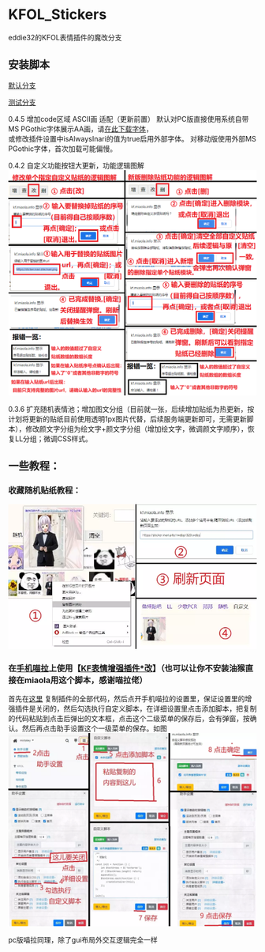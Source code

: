 # KFOL_Stickers

eddie32的KFOL表情插件的魔改分支

## 安装脚本

[默认分支](https://github.com/HazukiKaguya/KFOL_Stickers/raw/master/es6_KfStickers.user.js)

[测试分支](https://github.com/HazukiKaguya/KFOL_Stickers/raw/Dev/es6_KfStickers.user.js)

0.4.5 增加code区域 ASCII画 适配（更新前置）
默认对PC版直接使用系统自带MS PGothic字体展示AA画，请[在此下载字体](https://sticker.inari.site/home/mspgothic.ttc)，<br/>
或修改插件设置中isAlwaysInari的值为true启用外部字体。
对移动版使用外部MS PGothic字体，首次加载可能偏慢。

0.4.2 自定义功能按钮大更新，功能逻辑图解
![avatar](/img/update042.png)

0.3.6 扩充随机表情池；增加图文分组（目前就一张，后续增加贴纸为热更新，按计划将更新的贴纸目前使用透明1px图片代替，后续服务端更新即可，无需更新脚本），修改颜文字分组为绘文字+颜文字分组（增加绘文字，微调颜文字顺序），恢复LL分组；微调CSS样式。


## 一些教程：

### 收藏随机贴纸教程：
![avatar](/img/st026.webp)

### 在[手机喵拉](https://m.miaola.info)上使用【[KF表情增强插件*改](https://github.com/HazukiKaguya/KFOL_Stickers)】（也可以让你不安装油猴直接在miaola用这个脚本，感谢喵拉佬）

首先在[这里](https://github.com/HazukiKaguya/KFOL_Stickers/blob/master/es6_KfStickers.user.js) 复制插件的全部代码，然后点开手机喵拉的设置里，保证设置里的增强插件是关闭的，然后勾选执行自定义脚本，在详细设置里点击添加脚本，把复制的代码粘贴到点击后弹出的文本框，点击这个二级菜单的保存后，会有弹窗，按确认。然后再点击助手设置这个一级菜单的保存。如图
![avatar](/img/mbst.webp)

pc版喵拉同理，除了gui布局外交互逻辑完全一样
